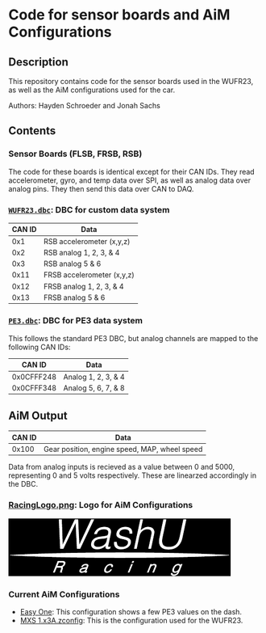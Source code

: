 # Code for sensor boards and AiM Configurations

## Description

This repository contains code for the sensor boards used in the WUFR23, as well as the AiM configurations used for the car.

Authors: Hayden Schroeder and Jonah Sachs

## Contents

### Sensor Boards (FLSB, FRSB, RSB)

The code for these boards is identical except for their CAN IDs. They read accelerometer, gyro, and temp data over SPI, as well as analog data over analog pins. They then send this data over CAN to DAQ.

### [`WUFR23.dbc`](WUFR23.dbc): DBC for custom data system

| CAN ID | Data                       |
| ------ | -------------------------- |
| 0x1    | RSB accelerometer (x,y,z)  |
| 0x2    | RSB analog 1, 2, 3, & 4    |
| 0x3    | RSB analog 5 & 6           |
| 0x11   | FRSB accelerometer (x,y,z) |
| 0x12   | FRSB analog 1, 2, 3, & 4   |
| 0x13   | FRSB analog 5 & 6          |

### [`PE3.dbc`](PE3.dbc): DBC for PE3 data system

This follows the standard PE3 DBC, but analog channels are mapped to the following CAN IDs:

| CAN ID     | Data                |
| ---------- | ------------------- |
| 0x0CFFF248 | Analog 1, 2, 3, & 4 |
| 0x0CFFF348 | Analog 5, 6, 7, & 8 |

## AiM Output

| CAN ID | Data                                          |
| ------ | --------------------------------------------- |
| 0x100  | Gear position, engine speed, MAP, wheel speed |

Data from analog inputs is recieved as a value between 0 and 5000, representing 0 and 5 volts respectively. These are linearzed accordingly in the DBC.

### [RacingLogo.png](RacingLogo.png): Logo for AiM Configurations

![Racing Logo](RacingLogo.png)

### Current AiM Configurations

- [Easy One](Easy%20One.zconfig): This configuration shows a few PE3 values on the dash.
- [MXS 1.x3A.zconfig](MXS%201.x3A.zconfig): This is the configuration used for the WUFR23.
